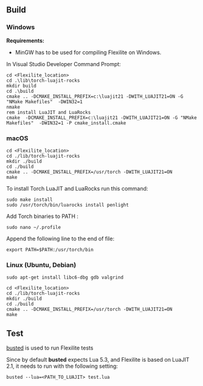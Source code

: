 ## Build

### Windows

**Requirements:**

* MinGW has to be used for compiling Flexilite on Windows.

In Visual Studio Developer Command Prompt:
```shell    
cd <Flexilite_location>
cd .\lib\torch-luajit-rocks
mkdir build
cd .\build
cmake .. -DCMAKE_INSTALL_PREFIX=c:\luajit21 -DWITH_LUAJIT21=ON -G "NMake Makefiles"  -DWIN32=1
nmake 
rem install LuaJIT and LuaRocks
cmake  -DCMAKE_INSTALL_PREFIX=c:\luajit21 -DWITH_LUAJIT21=ON -G "NMake Makefiles"  -DWIN32=1 -P cmake_install.cmake
```

### macOS

``` shell
cd <Flexilite_location>
cd ./lib/torch-luajit-rocks
mkdir ./build
cd ./build
cmake .. -DCMAKE_INSTALL_PREFIX=/usr/torch -DWITH_LUAJIT21=ON 
make
```

To install Torch LuaJIT and LuaRocks run this command:
```
sudo make install
sudo /usr/torch/bin/luarocks install penlight
```

Add Torch binaries to PATH :

```shell
sudo nano ~/.profile
```

Append the following line to the end of file:

```shell
export PATH=$PATH:/usr/torch/bin 

```
 

### Linux (Ubuntu, Debian)

``` shell
sudo apt-get install libc6-dbg gdb valgrind
```

``` shell
cd <Flexilite_location>
cd ./lib/torch-luajit-rocks
mkdir ./build
cd ./build
cmake .. -DCMAKE_INSTALL_PREFIX=/usr/torch -DWITH_LUAJIT21=ON 
make 
```

## Test

[busted](https://github.com/Olivine-Labs/busted) is used to run Flexilite tests

Since by default **busted** expects Lua 5.3, and Flexilite is based on LuaJIT 2.1,
it needs to run with the following setting:

```shell
busted --lua=<PATH_TO_LUAJIT> test.lua
```